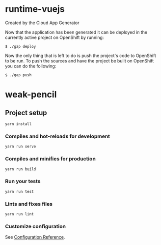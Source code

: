 # runtime-vuejs

Created by the Cloud App Generator

Now that the application has been generated it can be deployed in the currently active project on OpenShift by running:

```
$ ./gap deploy
```

Now the only thing that is left to do is push the project's code to OpenShift to be run. To push the sources and
have the project be built on OpenShift you can do the following:

```
$ ./gap push
```

# weak-pencil

## Project setup
```
yarn install
```

### Compiles and hot-reloads for development
```
yarn run serve
```

### Compiles and minifies for production
```
yarn run build
```

### Run your tests
```
yarn run test
```

### Lints and fixes files
```
yarn run lint
```

### Customize configuration
See [Configuration Reference](https://cli.vuejs.org/config/).

